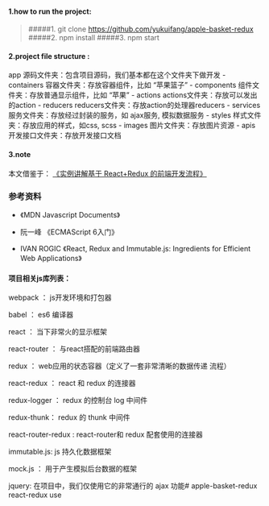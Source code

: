 #### 1.how to run the project:

 > #####1. git clone https://github.com/yukuifang/apple-basket-redux
 > #####2. npm install
 > #####3. npm start
 
 #### 2.project file structure :
 
 app              源码文件夹：包含项目源码，我们基本都在这个文件夹下做开发
     - containers   容器文件夹：存放容器组件，比如 “苹果篮子”
     - components   组件文件夹：存放普通显示组件，比如 “苹果”
     - actions      actions文件夹：存放可以发出的action 
     - reducers     reducers文件夹：存放action的处理器reducers
     - services     服务文件夹：存放经过封装的服务，如 ajax服务, 模拟数据服务
     - styles       样式文件夹：存放应用的样式，如css, scss
     - images       图片文件夹：存放图片资源
     - apis         开发接口文件夹：存放开发接口文档
 
 #### 3.note
 本文借鉴于：
 [《实例讲解基于 React+Redux 的前端开发流程》](https://segmentfault.com/a/1190000005356568#articleHeader5)
 
 
### 参考资料
 - 《MDN Javascript Documents》

 - 阮一峰 《ECMAScript 6入门》

 - IVAN ROGIC 《React, Redux and Immutable.js: Ingredients for Efficient Web Applications》

#### 项目相关js库列表：

webpack ： js开发环境和打包器

babel ： es6 编译器

react ： 当下非常火的显示框架

react-router ： 与react搭配的前端路由器

redux ： web应用的状态容器（定义了一套非常清晰的数据传递 流程）

react-redux ： react 和 redux 的连接器

redux-logger ： redux 的控制台 log 中间件

redux-thunk： redux 的 thunk 中间件

react-router-redux : react-router和 redux 配套使用的连接器

immutable.js: js 持久化数据框架

mock.js ： 用于产生模拟后台数据的框架

jquery: 在项目中，我们仅使用它的非常通行的 ajax 功能# apple-basket-redux
react-redux use
